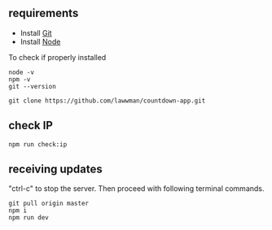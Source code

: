 ## requirements

- Install [Git](https://git-scm.com/download/win)
- Install [Node](https://nodejs.org/en/download)

To check if properly installed
```
node -v
npm -v
git --version
```

```
git clone https://github.com/lawwman/countdown-app.git
```

## check IP
```
npm run check:ip
```

## receiving updates

"ctrl-c" to stop the server. Then proceed with following terminal commands.

```
git pull origin master
npm i
npm run dev
```
